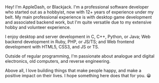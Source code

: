 Hey! I'm AppleDash, or Blackjack. I'm a professional software developer who started out as a hobbyist, now with 12+ years of experience under my belt. My main professional experience is with desktop game development and associated backend work, but I'm quite versatile due to my extensive hobby and volunteer experience.

I enjoy desktop and server development in C, C++, Python, or Java; Web backend development in Ruby, PHP, or JS/TS; and Web frontend development with HTML5, CSS3, and JS or TS.

Outside of regular programming, I'm passionate about analogue and digital electronics, old computers, and reverse engineering.

Above all, I love building things that make people happy, and make a positive impact on their lives. I hope something here does that for you. 😀
